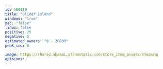 ```yaml
---
id: 500110
title: "Glider Island"
windows: "true"
mac: "false"
linux: false
positive: 29
negative: 5
estimated_owners: "0 - 20000"
peak_ccu: 0

image: https://shared.akamai.steamstatic.com/store_item_assets/steam/apps/500110/header.jpg?t=1575491192
opinions:
---
```

